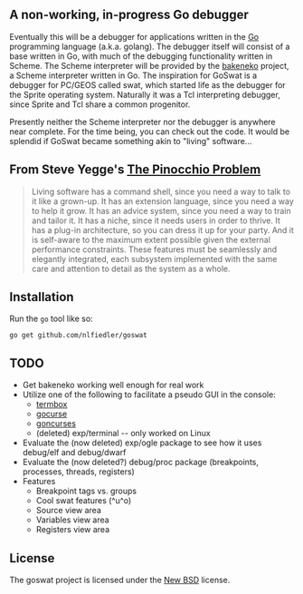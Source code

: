 ## A non-working, in-progress Go debugger ##

Eventually this will be a debugger for applications written in the
[Go](http://golang.org) programming language (a.k.a. golang). The
debugger itself will consist of a base written in Go, with much of the
debugging functionality written in Scheme. The Scheme interpreter will
be provided by the [bakeneko](https://github.com/nlfiedler/bakeneko)
project, a Scheme interpreter written in Go.  The inspiration for
GoSwat is a debugger for PC/GEOS called swat, which started life as
the debugger for the Sprite operating system. Naturally it was a Tcl
interpreting debugger, since Sprite and Tcl share a common progenitor.

Presently neither the Scheme interpreter nor the debugger is anywhere
near complete. For the time being, you can check out the code. It
would be splendid if GoSwat became something akin to "living"
software...

## From Steve Yegge's [The Pinocchio Problem](http://steve-yegge.blogspot.com/2007/01/pinocchio-problem.html) ##

> Living software has a command shell, since you need a way to talk to
> it like a grown-up. It has an extension language, since you need a
> way to help it grow. It has an advice system, since you need a way
> to train and tailor it. It has a niche, since it needs users in
> order to thrive. It has a plug-in architecture, so you can dress it
> up for your party. And it is self-aware to the maximum extent
> possible given the external performance constraints. These features
> must be seamlessly and elegantly integrated, each subsystem
> implemented with the same care and attention to detail as the system
> as a whole.

## Installation ##

Run the `go` tool like so:

    go get github.com/nlfiedler/goswat

## TODO ##

- Get bakeneko working well enough for real work
- Utilize one of the following to facilitate a pseudo GUI in the console:
  - [termbox](https://github.com/nsf/termbox)
  - [gocurse](https://github.com/jabb/gocurse)
  - [goncurses](http://code.google.com/p/goncurses/)
  - (deleted) exp/terminal -- only worked on Linux
- Evaluate the (now deleted) exp/ogle package to see how it uses debug/elf and debug/dwarf
- Evaluate the (now deleted?) debug/proc package (breakpoints, processes, threads, registers)
- Features
  - Breakpoint tags vs. groups
  - Cool swat features (^u^o)
  - Source view area
  - Variables view area
  - Registers view area

## License ##

The goswat project is licensed under the
[New BSD](http://opensource.org/licenses/BSD-3-Clause) license.
